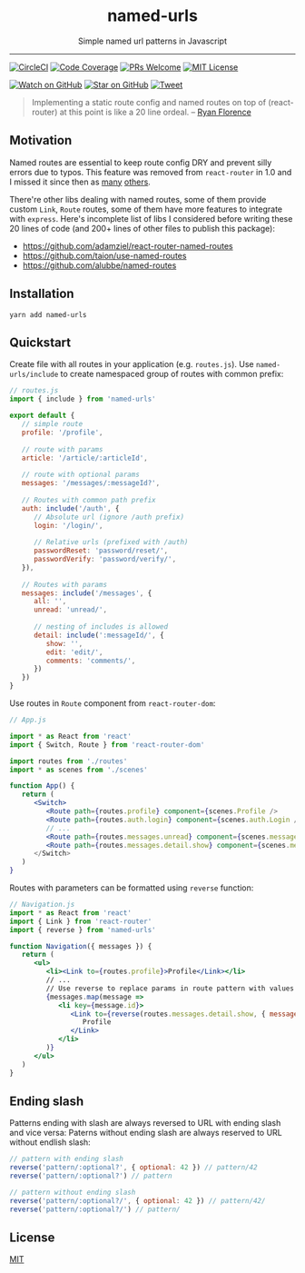<div align="center">
<h1>named-urls</h1>

Simple named url patterns in Javascript
</div>

<hr />

[![CircleCI][Badge-CI]][CI]
[![Code Coverage][Badge-Coverage]][Coverage]
[![PRs Welcome][Badge-PRWelcome]][PRWelcome]
[![MIT License][Badge-License]][LICENSE]

[![Watch on GitHub][Badge-Watch]][Watch]
[![Star on GitHub][Badge-Stars]][Star]
[![Tweet][Badge-Twitter]][Twitter]

> Implementing a static route config and named routes on top of (react-router) at this point is like a 20 line ordeal.
– [Ryan Florence](https://github.com/ReactTraining/react-router/issues/1840#issuecomment-284972773)

## Motivation

Named routes are essential to keep route config DRY and prevent silly errors
due to typos. This feature was removed from `react-router` in 1.0 and I missed
it since then as [many](https://github.com/ReactTraining/react-router/issues/5160)
[others](https://github.com/ReactTraining/react-router/issues/1840).

There're other libs dealing with named routes, some of them provide custom
`Link`, `Route` routes, some of them have more features to integrate with
`express`. Here's incomplete list of libs I considered before writing these
20 lines of code (and 200+ lines of other files to publish this package):

- https://github.com/adamziel/react-router-named-routes
- https://github.com/taion/use-named-routes
- https://github.com/alubbe/named-routes

## Installation

```
yarn add named-urls
```

## Quickstart

Create file with all routes in your application (e.g. `routes.js`). Use
`named-urls/include` to create namespaced group of routes with common prefix:

```jsx
// routes.js
import { include } from 'named-urls'

export default {
   // simple route
   profile: '/profile',
   
   // route with params
   article: '/article/:articleId',
   
   // route with optional params
   messages: '/messages/:messageId?',
   
   // Routes with common path prefix
   auth: include('/auth', {
      // Absolute url (ignore /auth prefix)
      login: '/login/',
      
      // Relative urls (prefixed with /auth)
      passwordReset: 'password/reset/',
      passwordVerify: 'password/verify/',
   }),
   
   // Routes with params
   messages: include('/messages', {
      all: '',
      unread: 'unread/',
      
      // nesting of includes is allowed
      detail: include(':messageId/', {
         show: '',
         edit: 'edit/',
         comments: 'comments/',
      })
   })
}
```

Use routes in `Route` component from `react-router-dom`:

```jsx
// App.js

import * as React from 'react'
import { Switch, Route } from 'react-router-dom'

import routes from './routes'
import * as scenes from './scenes'

function App() {
   return (
      <Switch>
         <Route path={routes.profile} component={scenes.Profile />
         <Route path={routes.auth.login} component={scenes.auth.Login />
         // ...
         <Route path={routes.messages.unread} component={scenes.messages.Unread />
         <Route path={routes.messages.detail.show} component={scenes.messages.Detail />
      </Switch>
   )
}
```

Routes with parameters can be formatted using `reverse` function:

```jsx
// Navigation.js
import * as React from 'react'
import { Link } from 'react-router'
import { reverse } from 'named-urls'

function Navigation({ messages }) {
   return (
      <ul>
         <li><Link to={routes.profile}>Profile</Link></li>
         // ...
         // Use reverse to replace params in route pattern with values
         {messages.map(message => 
            <li key={message.id}>
               <Link to={reverse(routes.messages.detail.show, { messageId: message.id })}>
                  Profile
               </Link>
            </li>
         )}
      </ul>
   )
}
```

## Ending slash

Patterns ending with slash are always reversed to URL with ending slash and vice
versa: Paterns without ending slash are always reserved to URL without endlish
slash:

```js
// pattern with ending slash
reverse('pattern/:optional?', { optional: 42 }) // pattern/42
reverse('pattern/:optional?') // pattern

// pattern without ending slash
reverse('pattern/:optional?/', { optional: 42 }) // pattern/42/
reverse('pattern/:optional?/') // pattern/
```


## License

[MIT][License]

[Badge-CI]: https://img.shields.io/circleci/project/github/tricoder42/named-urls/master.svg
[Badge-Coverage]: https://img.shields.io/codecov/c/github/tricoder42/named-urls/master.svg
[Badge-License]: https://img.shields.io/github/license/tricoder42/named-urls.svg
[Badge-Watch]: https://img.shields.io/github/watchers/tricoder42/named-urls.svg?style=social&label=Watch
[Badge-Stars]: https://img.shields.io/github/stars/tricoder42/named-urls.svg?style=social&label=Stars
[Badge-Twitter]: https://img.shields.io/twitter/url/https/github.com/tricoder42/named-urls.svg?style=social
[Badge-PRWelcome]: https://img.shields.io/badge/PRs-welcome-brightgreen.svg?style=flat-square

[CI]: https://circleci.com/gh/tricoder42/named-urls/tree/master
[Coverage]: https://codecov.io/gh/tricoder42/named-urls
[License]: https://github.com/tricoder42/named-urls/blob/master/LICENSE
[Watch]: https://github.com/tricoder42/named-urls/watchers
[Star]: https://github.com/tricoder42/named-urls/stargazers
[Twitter]: https://twitter.com/intent/tweet?text=Check%20out%20named-urls!%20https://github.com/tricoder42/named-urls%20%F0%9F%91%8D
[PRWelcome]: http://makeapullrequest.com
